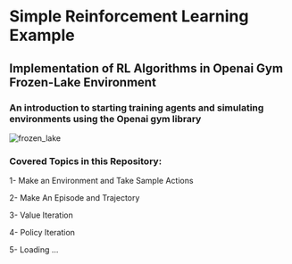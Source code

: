 # Simple Reinforcement Learning Example
## Implementation of RL Algorithms in Openai Gym Frozen-Lake Environment
### An introduction to starting training agents and simulating environments using the Openai gym library 

![frozen_lake](https://github.com/ariankhanjani/Frozen-Lake-Openai-Gym/assets/89731483/4cc8850a-81c2-4132-87d8-401e2663e52c)

### Covered Topics in this Repository:

1- Make an Environment and Take Sample Actions

2- Make An Episode and Trajectory

3- Value Iteration

4- Policy Iteration

5- Loading ...
